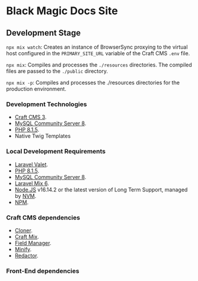 # Black Magic Docs Site

## Development Stage

`npx mix watch`: Creates an instance of BrowserSync proxying to the virtual host configured in the `PRIMARY_SITE_URL` variable of the Craft CMS `.env` file. 

`npx mix`: Compiles and processes the `./resources` directories. The compiled files are passed to the `./public` directory. 

`npx mix -p`: Compiles and processes the ./resources directories for the production environment.  

### Development Technologies
* [Craft CMS 3](https://craftcms.com/docs/3.x/).
* [MySQL Community Server 8](https://dev.mysql.com/downloads/mysql/).
* [PHP 8.1.5](https://formulae.brew.sh/formula/php).
* Native Twig Templates

### Local Development Requirements
* [Laravel Valet](https://laravel.com/docs/9.x/valet).
* [PHP 8.1.5](https://formulae.brew.sh/formula/php).
* [MySQL Community Server 8](https://dev.mysql.com/downloads/mysql/).
* [Laravel Mix 6](https://laravel-mix.com).
* [Node.JS](https://nodejs.org/) v16.14.2 or the latest version of Long Term Support, managed by [NVM](https://github.com/nvm-sh/nvm).
* [NPM](https://npmjs.com).

### Craft CMS dependencies
* [Cloner](https://github.com/verbb/cloner).
* [Craft Mix](https://github.com/mister-bk/craft-plugin-mix).
* [Field Manager](https://github.com/verbb/field-manager).
* [Minify](https://github.com/nystudio107/craft-minify).
* [Redactor](https://github.com/craftcms/redactor).


### Front-End dependencies

